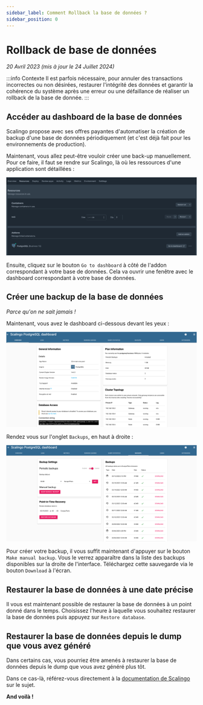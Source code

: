 ```yaml
---
sidebar_label: Comment Rollback la base de données ?
sidebar_position: 0
---
```


# Rollback de base de données

_20 Avril 2023 (mis à jour le 24 Juillet 2024)_

:::info Contexte
Il est parfois nécessaire, pour annuler des transactions incorrectes ou non désirées, restaurer l'intégrité des données et garantir la cohérence du système après une erreur ou une défaillance de réaliser un rollback de la base de donnée. 
:::


## Accéder au dashboard de la base de données

Scalingo propose avec ses offres payantes d'automatiser la création de backup d'une base de données périodiquement (et 
c'est déjà fait pour les environnements de production).

Maintenant, vous allez peut-être vouloir créer une back-up manuellement. Pour ce faire, il faut se rendre sur Scalingo, 
là où les ressources d'une application sont détaillées :

![img](../assets/onglet-scalingo-app.png)

Ensuite, cliquez sur le bouton `Go to dashboard` à côté de l'addon correspondant à votre base de données. Cela va ouvrir
 une fenêtre avec le dashboard correspondant à votre base de données.

## Créer une backup de la base de données

*Parce qu'on ne sait jamais !*

Maintenant, vous avez le dashboard ci-dessous devant les yeux :

![img](../assets/dashboard-bdd.png)

Rendez vous sur l'onglet `Backups`, en haut à droite :

![img](../assets/backups.png)

Pour créer votre backup, il vous suffit maintenant d'appuyer sur le bouton `Make manual backup`. Vous le verrez 
apparaître dans la liste des backups disponibles sur la droite de l'interface. Téléchargez cette sauvegarde via le 
bouton `Download` à l'écran.

## Restaurer la base de données à une date précise

Il vous est maintenant possible de restaurer la base de données à un point donné dans le temps. Choisissez l'heure à 
laquelle vous souhaitez restaurer la base de données puis appuyez sur `Restore database`.

## Restaurer la base de données depuis le dump que vous avez généré

Dans certains cas, vous pourriez être amenés à restaurer la base de données depuis le dump que vous avez généré plus tôt.

Dans ce cas-là, référez-vous directement à la [documentation de Scalingo](https://doc.scalingo.com/databases/postgresql/dump-restore)
 sur le sujet.

**And voilà !**
